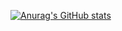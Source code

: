 [![Anurag's GitHub stats](https://github-readme-stats.vercel.app/api?username=testepedromendonca)](https://github.com/anuraghazra/github-readme-stats)
